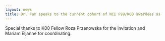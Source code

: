 ```yaml
---
layout: news
title: Dr. Fan speaks to the current cohort of NCI F99/K00 awardees as a panelist at the annual fellows meeting.
---
```


Special thanks to K00 Fellow Roza Przanowska for the invitation and Mariam Eljanne for coordinating. 
